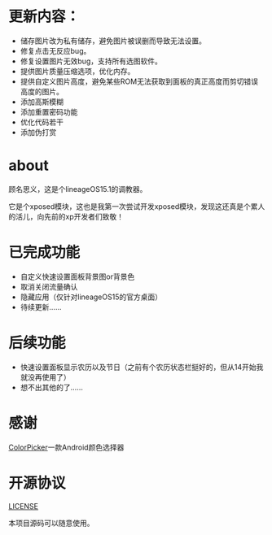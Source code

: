 # 更新内容：

- 储存图片改为私有储存，避免图片被误删而导致无法设置。
- 修复点击无反应bug。
- 修复设置图片无效bug，支持所有选图软件。
- 提供图片质量压缩选项，优化内存。
- 提供自定义图片高度，避免某些ROM无法获取到面板的真正高度而剪切错误高度的图片。
- 添加高斯模糊
- 添加重置密码功能
- 优化代码若干
- 添加伪打赏

# about

顾名思义，这是个lineageOS15.1的调教器。

它是个xposed模块，这也是我第一次尝试开发xposed模块，发现这还真是个累人的活儿，向先前的xp开发者们致敬！

# 已完成功能

- 自定义快速设置面板背景图or背景色
- 取消关闭流量确认
- 隐藏应用（仅针对lineageOS15的官方桌面）
- 待续更新……

# 后续功能

- 快速设置面板显示农历以及节日（之前有个农历状态栏挺好的，但从14开始我就没再使用了）
- 想不出其他的了……

# 感谢

[ColorPicker](https://github.com/DingMouRen/ColorPicker)一款Android颜色选择器

# 开源协议

[LICENSE](https://github.com/liuzhushaonian/Lin15/blob/master/LICENSE)

本项目源码可以随意使用。